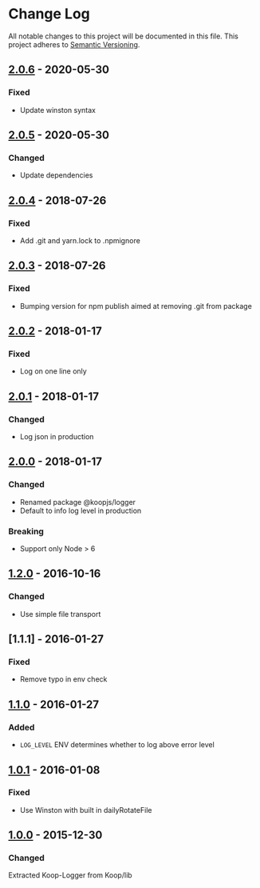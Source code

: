 # Change Log
All notable changes to this project will be documented in this file.
This project adheres to [Semantic Versioning](http://semver.org/).

## [2.0.6] - 2020-05-30
### Fixed
* Update winston syntax

## [2.0.5] - 2020-05-30
### Changed
* Update dependencies

## [2.0.4] - 2018-07-26
### Fixed
* Add .git and yarn.lock to .npmignore

## [2.0.3] - 2018-07-26
### Fixed
* Bumping version for npm publish aimed at removing .git from package

## [2.0.2] - 2018-01-17
### Fixed
* Log on one line only

## [2.0.1] - 2018-01-17
### Changed
* Log json in production

## [2.0.0] - 2018-01-17
### Changed
* Renamed package @koopjs/logger
* Default to info log level in production

### Breaking
* Support only Node > 6

## [1.2.0] - 2016-10-16
### Changed
* Use simple file transport

## [1.1.1] - 2016-01-27
### Fixed
* Remove typo in env check

## [1.1.0] - 2016-01-27
### Added
* `LOG_LEVEL` ENV determines whether to log above error level

## [1.0.1] - 2016-01-08
### Fixed
* Use Winston with built in dailyRotateFile

## [1.0.0] - 2015-12-30
### Changed
Extracted Koop-Logger from Koop/lib

[2.0.6]: https://www.github.com/koopjs/koop-logger/compare/v2.0.5..v2.0.6
[2.0.5]: https://www.github.com/koopjs/koop-logger/compare/v2.0.4..v2.0.5
[2.0.4]: https://www.github.com/koopjs/koop-logger/compare/v2.0.3..v2.0.4
[2.0.3]: https://www.github.com/koopjs/koop-logger/compare/v2.0.2..v2.0.3
[2.0.2]: https://www.github.com/koopjs/koop-logger/compare/v2.0.1..v2.0.2
[2.0.1]: https://www.github.com/koopjs/koop-logger/compare/v2.0.0..v2.0.1
[2.0.0]: https://www.github.com/koopjs/koop-logger/compare/v1.2.0..v2.0.0
[1.2.0]: https://www.github.com/koopjs/koop-logger/compare/v1.1.1..v1.2.0
[1.1.0]: https://www.github.com/koopjs/koop-logger/compare/v1.0.1..v1.1.0
[1.0.1]: https://www.github.com/koopjs/koop-logger/compare/v1.0.0..v1.0.1
[1.0.0]: https://www.github.com/koopjs/koop-logger/tree/v1.0.0
